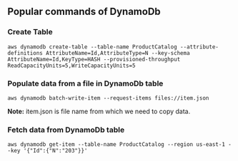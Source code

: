 ## Popular commands of DynamoDb
### Create Table 

``` aws dynamodb create-table --table-name ProductCatalog --attribute-definitions AttributeName=Id,AttributeType=N --key-schema AttributeName=Id,KeyType=HASH --provisioned-throughput ReadCapacityUnits=5,WriteCapacityUnits=5 ```

### Populate data from a file in DynamoDb table
``` aws dynamodb batch-write-item --request-items files://item.json ```

**Note:** item.json is file name from which we need to copy data.

### Fetch data from DynamoDb table 
``` aws dynamodb get-item --table-name ProductCatalog --region us-east-1 --key '{"Id":{"N":"203"}}' ```